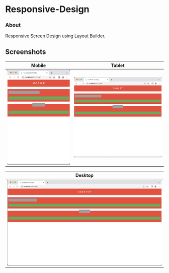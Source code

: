# Responsive-Design

### About 

Responsive Screen Design using Layout Builder.



## Screenshots

| Mobile                            | Tablet                            |
|:---------------------------------:|:---------------------------------:|
| ![Mobile](Screenshots/Mobile.png) | ![Tablet](Screenshots/Tablet.png) |


| Desktop                             |
|:-----------------------------------:|
| ![Desktop](Screenshots/Desktop.png) | 




